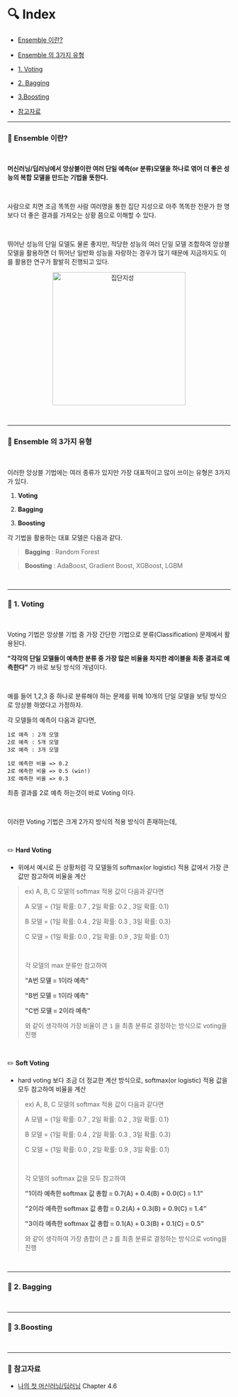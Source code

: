 # :mag: Index

- [Ensemble 이란?](#idx1) 

- [Ensemble 의 3가지 유형](#idx2) 

- [1. Voting](#idx3)

- [2. Bagging](#idx4) 

- [3.Boosting](#idx5)
- [참고자료](#idx6)

  

---

### :radio_button: Ensemble 이란? <a id="idx1"></a>

​	

__머신러닝/딥러닝에서 앙상블이란 여러 단일 예측(or 분류)모델을 하나로 엮어 더 좋은 성능의 복합 모델을 만드는 기법을 뜻한다.__

​	

사람으로 치면 조금 똑똑한 사람 여러명을 통한 집단 지성으로 아주 똑똑한 전문가 한 명보다 더 좋은 결과를 가져오는 상황 쯤으로 이해할 수 있다.

​	

뛰어난 성능의 단일 모델도 물론 좋지만, 적당한 성능의 여러 단일 모델 조합하여 앙상블 모델을 활용하면 더 뛰어난 일반화 성능을 자랑하는 경우가 많기 때문에 지금까지도 이를 활용한 연구가 활발히 진행되고 있다.

<p align="center">
    <img src="https://img1.daumcdn.net/thumb/R720x0.q80/?scode=mtistory2&fname=http%3A%2F%2Fcfile1.uf.tistory.com%2Fimage%2F277EC53454C39CD9353783" alt="집단지성" width=300
</p>



​		

---

### :radio_button: Ensemble 의 3가지 유형 <a id="idx2"></a>

​	

이러한 앙상블 기법에는 여러 종류가 있지만 가장 대표적이고 많이 쓰이는 유형은 3가지가 있다.

1. __Voting__ 

2. __Bagging__ 

3. __Boosting__ 

   

각 기법을 활용하는 대표 모델은 다음과 같다.

> __Bagging__ : Random Forest

> __Boosting__ : AdaBoost, Gradient Boost, XGBoost, LGBM

​	

---

### :radio_button: 1. Voting <a id="idx3"></a>

​	

Voting 기법은 앙상블 기법 중 가장 간단한 기법으로 분류(Classification) 문제에서 활용된다.

__"각각의 단일 모델들이 예측한 분류 중 가장 많은 비율을 차지한 레이블을 최종 결과로 예측한다"__ 가 바로 보팅 방식의 개념이다.

​	

예를 들어 1,2,3 중 하나로 분류해야 하는 문제를 위해 10개의 단일 모델을 보팅 방식으로 앙상블 하였다고 가정하자.

각 모델들의 예측이 다음과 같다면,

```
1로 예측 : 2개 모델
2로 예측 : 5개 모델
3로 예측 : 3개 모델

1로 예측한 비율 => 0.2
2로 예측한 비율 => 0.5 (win!)
3로 예측한 비율 => 0.3
```

최종 결과를 2로 예측 하는것이 바로 Voting 이다.

​	

이러한 Voting 기법은 크게 2가지 방식의 적용 방식이 존재하는데,

​	

:pencil2: __Hard Voting__ 

- 위에서 예시로 든 상황처럼 각 모델들의 softmax(or logistic) 적용 값에서 가장 큰 값만 참고하여 비율을 계산

> ex) A, B, C 모델의 softmax 적용 값이 다음과 같다면
>
> A 모델 = {1일 확률: 0.7 , 2일 확률: 0.2 , 3일 확률: 0.1} 
>
> B 모델 = {1일 확률: 0.4 , 2일 확률: 0.3 , 3일 확률: 0.3} 
>
> C 모델 = {1일 확률: 0.0 , 2일 확률: 0.9 , 3일 확률: 0.1}
>
> ​	
>
> 각 모델의 max 분류만 참고하여 
>
> __"A번 모델 = 1이라 예측"__
>
> __"B번 모델 = 1이라 예측"__
>
> __"C번 모델 = 2이라 예측"__  
>
> 와 같이 생각하여 가장 비율이 큰 `1` 을 최종 분류로 결정하는 방식으로 voting을 진행

​	

:pencil2: __Soft Voting__ 

- hard voting 보다 조금 더 정교한 계산 방식으로,  softmax(or logistic) 적용 값을 모두 참고하여 비율을 계산

> ex) A, B, C 모델의 softmax 적용 값이 다음과 같다면
>
> A 모델 = {1일 확률: 0.7 , 2일 확률: 0.2 , 3일 확률: 0.1} 
>
> B 모델 = {1일 확률: 0.4 , 2일 확률: 0.3 , 3일 확률: 0.3} 
>
> C 모델 = {1일 확률: 0.0 , 2일 확률: 0.9 , 3일 확률: 0.1}
>
> ​	
>
> 각 모델의 softmax 값을 모두 참고하여 
>
> __"1이라 예측한 softmax 값 총합 = 0.7(A) + 0.4(B) + 0.0(C) = 1.1"__
>
> __"2이라 예측한 softmax 값 총합 = 0.2(A) + 0.3(B) + 0.9(C) = 1.4"__
>
> __"3이라 예측한 softmax 값 총합 = 0.1(A) + 0.3(B) + 0.1(C) = 0.5"__  
>
> 와 같이 생각하여 가장 총합이 큰 `2` 를 최종 분류로 결정하는 방식으로 voting을 진행

​	

---

### :radio_button: 2. Bagging <a id="idx4"></a>

​	







***

### :radio_button: 3.Boosting <a id="idx5"></a>

​	



---


### :radio_button: 참고자료 <a id="idx6"></a>

- [나의 첫 머신러닝/딥러닝](https://wikibook.co.kr/mymlrev/) Chapter 4.6 


